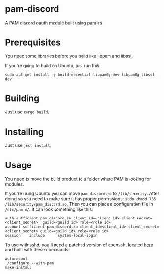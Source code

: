 pam-discord
========

A PAM discord oauth module built using pam-rs

# Prerequisites

You need some libraries before you build like libpam and libssl.

If you're going to build on Ubuntu, just run this:

```
sudo apt-get install -y build-essential libpam0g-dev libpam0g libssl-dev
```

# Building

Just use `cargo build`.

# Installing

Just use `just install`.

# Usage

You need to move the build product to a folder where PAM is looking for modules.

If you're using Ubuntu you can move `pam_discord.so` to `/lib/security`.
After doing so you need to make sure it has proper permissions: `sudo chmod 755 /lib/security/pam_discord.so`.
Then you can place a configuration file in `/etc/pam.d/`. It can look something like this:

```
auth sufficient pam_discord.so client_id=<client_id> client_secret=<client_secret>  guild=<guild id> role=<role id>
account sufficient pam_discord.so client_id=<client_id> client_secret=<client_secret> guild=<guild id> role=<role id>
session    include      system-local-login
```

To use with sshd, you'll need a patched version of openssh, located [here](https://github.com/Nigma1337/openssh-portable)
and built with these commands:
```
autoreconf
./configure --with-pam
make install
```